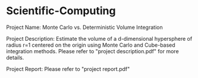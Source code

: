 # Scientific-Computing
Project Name: Monte Carlo vs. Deterministic Volume Integration

Project Description: Estimate the volume of a d-dimensional hypersphere of radius r=1 centered on the origin using Monte Carlo and Cube-based integration methods. Please refer to "project description.pdf" for more details.

Project Report: Please refer to "project report.pdf"

